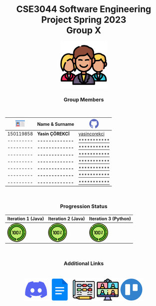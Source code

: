 <div align="center" >

# **CSE3044 Software Engineering Project Spring 2023 <br>Group X** 

<img src="/icons/man.png" width="150">

<br>

### **Group Members**
<br>

|<img src="/icons/card.png" width="30">   | Name & Surname  |<img src="/icons/github.png" width="30">|
|---|---|---|
|150119858   |**Yasin ÇÖREKCİ**   |<a href="https://github.com/yasincorekci/">yasincorekci</a>|
|---------   |**-------------**   |<a href="https://github.com/*****/">***********</a>|
|---------   |**-------------**   |<a href="https://github.com/*****/">***********</a>|
|---------   |**-------------**   |<a href="https://github.com/*****/">***********</a>|
|---------   |**-------------**   |<a href="https://github.com/*****/">***********</a>|
|---------   |**-------------**   |<a href="https://github.com/*****/">***********</a>|
|---------   |**-------------**   |<a href="https://github.com/*****/">***********</a>|
|---------   |**-------------**   |<a href="https://github.com/*****/">***********</a>|




</div>
<div align="center" >
<br>

### **Progression Status**


|Iteration 1 (Java)|Iteration 2 (Java)|Iteration 3 (Python)|
|---|---|---|
|<img align="center" src=/icons/completed.png height="60"/>|<img align="center" src=/icons/completed.png height="60"/>|<img align="center" src=/icons/completed.png height="60"/>|

</div>
<div align="center">
<br>

### **Additional Links**
<h1 align="center">
<a href="https://discord.gg/fa8y4F65v9" target="blank"><img align="center" alt="Discord" src=/icons/discord.png height="70"/></a>
<a href="https://docs.google.com/" target="blank"><img align="center" alt="Google Docs" src=/icons/google-docs.png height="70"/></a>
<a href="https://app.diagrams.net//" target="blank"><img align="center" alt="Draw IO" src=/icons/diagram.png height="70"/></a>
<a href="https://doodle.com/en//" target="blank"><img align="center" alt="Doodle" src=/icons/meeting.png height="70"/></a>
<a href="https://trello.com/b/Bx3LmrmP/cse3063f22p1grp6iteration-3" target="blank"><img align="center" alt="Kanban Board" src=/icons/trello.png height="70"/></a>
</h1>


</div>
